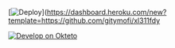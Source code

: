 
[![Deploy](https://www.herokucdn.com/deploy/button.png)](https://dashboard.heroku.com/new?template=https://github.com/gitymofi/xl311fdy 

[![Develop on Okteto](https://okteto.com/develop-okteto.svg)](https://cloud.okteto.com/deploy)

